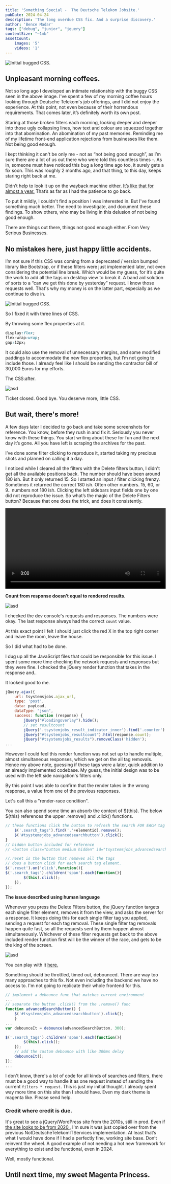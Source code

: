 ```yaml
---
title: 'Something Special -  The Deutsche Telekom Jobsite.'
pubDate: 2024-04-24 
description: 'The long overdue CSS fix. And a surprise discovery.'
author: 'Bence Madar'
tags: ["debug", "junior", "jquery"]
contentSize: "~1mb"
assetCount:
    images: '5'
    videos: '1'
---
```


<img src="/src/assets/posts//1-tkom/hero.png" alt="Initial bugged CSS.">

## Unpleasant morning coffees.

Not so long ago I developed an intimate relationship with the buggy CSS seen in the above image. I've spent a few of my morning coffee hours looking through Deutsche Telekom's job offerings, and I did not enjoy the experience. At this point, not even because of their horrendous requirements. That comes later, it’s definitely worth its own post.

Staring at those broken filters each morning, looking deeper and deeper into those ugly collapsing lines, how text and colour are squeezed together into that abomination. An abomination of my past memories. Reminding me of my lifetime front-end application rejections from businesses like them. Not being good enough.

I kept thinking it can't be only me - not as “not being good enough”, as I’m sure there are a lot of us out there who were told this countless times -. As in, someone must have noticed this bug a long time ago too, it surely gets a fix soon. This was roughly 2 months ago, and that thing, to this day, keeps staring right back at me.

Didn’t help to look it up on the wayback machine either. <a href="https://web.archive.org/web/20230922203632/https://www.deutschetelekomitsolutions.hu/en/open-positions/">It’s like that for almost a year.</a> That’s as far as I had the patience to go back. 

To put it mildly, I couldn't find a position I was interested in. But I've found something much better. The need to investigate, and document these findings. To show others, who may be living in this delusion of not being good enough. 

<p class="middle">There are things out there, things not good enough either. From Very Serious Businesses.</p>

## No mistakes here, just happy little accidents.

I’m not sure if this CSS was coming from a deprecated / version bumped library like Bootstrap, or if these filters were just implemented later, not even considering the potential line break. Which would be my guess, for it’s quite the work to add all the tags on desktop view to break it. A band aid solution of sorts to a “can we get this done by yesterday” request. I know those requests well. That's why my money is on the latter part, especially as we continue to dive in.

<img src="/src/assets/posts//1-tkom/image1-min.png" alt="Initial bugged CSS.">

<p class="middle"><span>So I fixed it with three lines of CSS.</span></p>

By throwing some flex properties at it.

```css
display:flex;
flex-wrap:wrap;
gap:12px;
```

It could also use the removal of unnecessary margins, and some modified paddings to accommodate the new flex properties, but I’m not going to include those. I already feel like I should be sending the contractor bill of 30,000 Euros for my efforts.

The CSS:after.

<img src="/src/assets/posts//1-tkom/image4-min.png" alt="asd">

<p class="middle"><span>Ticket closed. Good bye. You deserve more, little CSS.</span></p>

## But wait, there's more!

A few days later I decided to go back and take some screenshots for reference. You know, before they rush in and fix it. Seriously you never know with these things. You start writing about these for fun and the next day it’s gone. All you have left is scraping the archives for the past.

I’ve done some filter clicking to reproduce it, started taking my precious shots and planned on calling it a day.

I noticed while I cleared all the filters with the Delete filters button, I didn't get all the available positions back. The number should have been around 180 ish. But it only returned 15. So I started an input / filter clicking frenzy. Sometimes it returned the correct 180 ish. Often other numbers. 15, 60, or 9.. numbers not 180 ish. Clicking the left sidebars input fields one by one did not reproduce the issue. So what’s the magic of the Delete Filters button? Because that one does the trick, and does it consistently. 

<video width="100%" controls>
    <source src="/src/assets/posts//1-tkom/vidfor8.mp4">
</video>

**Count from response doesn’t equal to rendered results.**

<img src="/src/assets/posts//1-tkom/image5-min.png" alt="asd">

I checked the dev console's requests and responses. The numbers were okay. The last response always had the correct `count` value.

At this exact point I felt I should just click the red X in the top right corner and leave the room, leave the house. 

<p class="middle">So I did what had to be done.</p>

<!-- <details open>
    <summary>hide</summary>
    <img src="/src/assets/images/gearup.gif">
</details> -->

I dug up all the JavaScript files that could be responsible for this issue. I spent some more time checking the network requests and responses but they were fine. I checked the jQuery render function that takes in the response and..

It looked good to me.

```javascript
jQuery.ajax({
    url: tsystemsjobs.ajax_url,
    type: 'post',
    data: payLoad,
    dataType: "json",
    success: function (response) {
        jQuery("#loadingoverlay").hide();
        // set resultcount
        jQuery('.tsystemjobs_result_indicator_inner').find('.counter').html(response.count);
        jQuery("#tsystemjobs_resultcount").html(response.count);
        jQuery("#tsystemsjobs_results").removeClass('hidden');
...
```
However I could feel this render function was not set up to handle multiple, almost simultaneous responses, which we get on the all tag removals. Hence my above note, guessing if these tags were a later, quick addition to an already implemented codebase. My guess, the initial design was to be used with the left side navigation's filters only.

By this point I was able to confirm that the render takes in the wrong response, a value from one of the previous responses.

<p class="middle"><span>Let's call this a "render-race condition".</span></p> 

<p>You can also spend some time an absorb the context of ${this}. The below ${this} references the upper .remove() and .click() functions.</p>

```javascript
// these functions click the button to refresh the search FOR EACH tag removed
    $('.search_tags').find('.'+elementid).remove();
    $('#tsystemsjobs_advancedsearchbutton').click();
}
// hidden button included for reference
// <button class="button medium hidden" id="tsystemsjobs_advancedsearchbutton">Search for jobs</button>

//.reset is the button that removes all the tags
// does a button click for each search tag element.
$('.reset').on('click',function(){
$('.search_tags').children('span').each(function(){
        $(this).click();
    });
});
```

**The issue described using human language**

Whenever you press the Delete Filters button, the jQuery function targets each single filter element, removes it from the view, and asks the server for a response. It keeps doing this for each single filter tag you applied, sending a request for each tag removal. These single filter tag removals happen quite fast, so all the requests sent by them happen almost simultaneously. Whichever of these filter requests get back to the above included render function first will be the winner of the race, and gets to be the king of the screen.

<img src="/src/assets/posts//1-tkom/image8-min.png" alt="asd">

You can play with it <a href="https://www.deutschetelekomitsolutions.hu/en/open-positions/">here.</a>

Something should be throttled, timed out, debounced. There are way too many approaches to this fix. Not even including the backend we have no access to. I'm not going to replicate their whole frontend for this.

```javascript
// implement a debounce func that matches current environment
...
// separate the button .click() from the .remove() func
function advancedSearchButton() {
    $('#tsystemsjobs_advancedsearchbutton').click();
    }
...
var debounceIt = debounce(advancedSearchButton, 300);

$('.search_tags').children('span').each(function(){
        $(this).click();
    });
    // add the custom debounce with like 300ms delay
    debounceIt();
});
...
```
I don't know, there's a lot of code for all kinds of searches and filters, there must be a good way to handle it as one request instead of sending the current `filters * request`. This is just my initial thought. I already spent way more time on this site than I should have. Even my dark theme is magenta like. Please send help.

### Credit where credit is due.

It's great to see a jQuery/WordPress site from the 2010s, still in prod. Even if <a href="https://web.archive.org/web/20201124150805/https://www.deutschetelekomitsolutions.hu/karrier/nyitott-poziciok/">the site looks to be from 2020.</a>, I'm sure it was just copied over from the previous NotDeutscheTelekomITServices implementation. At least that’s what I would have done if I had a perfectly fine, working site base. Don’t reinvent the wheel. A good example of not needing a hot new framework for everything to exist and be functional, even in 2024. 

<p class=”middle”>Well, mostly functional.</p>

## Until next time, my sweet Magenta Princess.
